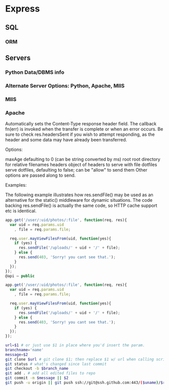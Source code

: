
# Express

## SQL

### ORM

## Servers

### Python Data/DBMS info

### Alternate Server Options: Python, Apache, MIIS

### MIIS

### Apache

Automatically sets the Content-Type response header field. The callback fn(err) is invoked when the transfer is complete or when an error occurs. Be sure to check res.headersSent if you wish to attempt responding, as the header and some data may have already been transferred.

Options:

maxAge defaulting to 0 (can be string converted by ms)
root root directory for relative filenames
headers object of headers to serve with file
dotfiles serve dotfiles, defaulting to false; can be "allow" to send them
Other options are passed along to send.

Examples:

The following example illustrates how res.sendFile() may be used as an alternative for the static() middleware for dynamic situations. The code backing res.sendFile() is actually the same code, so HTTP cache support etc is identical.

```js
app.get('/user/:uid/photos/:file', function(req, res){
  var uid = req.params.uid
    , file = req.params.file;

  req.user.mayViewFilesFrom(uid, function(yes){
    if (yes) {
      res.sendFile('/uploads/' + uid + '/' + file);
    } else {
      res.send(403, 'Sorry! you cant see that.');
    }
  });
});
@api — public

app.get('/user/:uid/photos/:file', function(req, res){
  var uid = req.params.uid
    , file = req.params.file;

  req.user.mayViewFilesFrom(uid, function(yes){
    if (yes) {
      res.sendFile('/uploads/' + uid + '/' + file);
    } else {
      res.send(403, 'Sorry! you cant see that.');
    }
  });
});
```

```sh
url=$1 # or just use $1 in place where you'd insert the param.
branchname='name'
message=$2
git clone $url # git clone $1; then replace $1 w/ url when calling script
git status # what's changed since last commit
git checkout -b $branch_name
git add . # add all edited files to repo
git commit -m $message || $2
git push -u origin || git push ssh://git@ssh.github.com:443/($uname)/$repo.git
```
